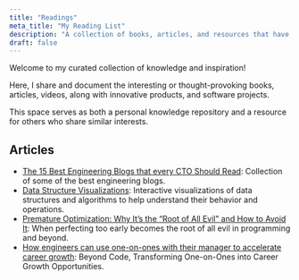 ```yaml
---
title: "Readings"
meta_title: "My Reading List"
description: "A collection of books, articles, and resources that have influenced my thinking"
draft: false
---
```


Welcome to my curated collection of knowledge and inspiration! 

Here, I share and document the interesting or thought-provoking books, articles, videos, along with innovative 
products, and software projects.

This space serves as both a personal knowledge repository and a resource for others who share similar interests.


## Articles

* [The 15 Best Engineering Blogs that every CTO Should Read](https://betterstack.com/community/blog/cto-blogs/): Collection of some of the best engineering blogs.
* [Data Structure Visualizations](https://www.cs.usfca.edu/~galles/visualization/Algorithms.html): Interactive visualizations of data structures and algorithms to help understand their behavior and operations.
* [Premature Optimization: Why It’s the “Root of All Evil” and How to Avoid It](https://effectiviology.com/premature-optimization/): When perfecting too early becomes the root of all evil in programming and beyond.
* [How engineers can use one-on-ones with their manager to accelerate career growth](https://github.blog/developer-skills/career-growth/how-engineers-can-use-one-on-ones-with-their-manager-to-accelerate-career-growth/): Beyond Code, Transforming One-on-Ones into Career Growth Opportunities.
